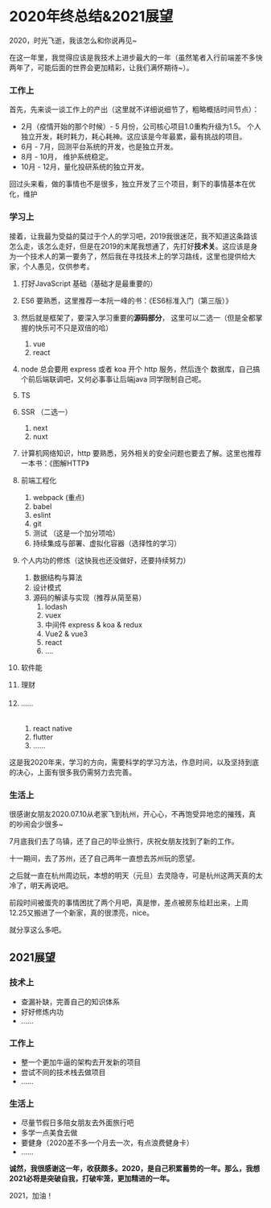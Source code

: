 # 2020年终总结&2021展望



2020，时光飞逝，我该怎么和你说再见~

在这一年里，我觉得应该是我技术上进步最大的一年（虽然笔者入行前端差不多快两年了，可能后面的世界会更加精彩，让我们满怀期待~）。

### 工作上

首先，先来谈一谈工作上的产出（这里就不详细说细节了，粗略概括时间节点）：

+ 2月（疫情开始的那个时候）- 5 月份，公司核心项目1.0重构升级为1.5。     个人独立开发，耗时耗力，耗心耗神。这应该是今年最累，最有挑战的项目。
+ 6月 - 7月，回测平台系统的开发，也是独立开发。
+  8月 - 10月， 维护系统稳定。
+ 10月 - 12月，量化投研系统的独立开发。

回过头来看，做的事情也不是很多，独立开发了三个项目，剩下的事情基本在优化，维护



### 学习上

接着，让我最为受益的莫过于个人的学习吧，2019我很迷茫，我不知道这条路该怎么走，该怎么走好，但是在2019的末尾我想通了，先打好**技术关**。这应该是身为一个技术人的第一要务了，然后我在寻找技术上的学习路线，这里也提供给大家，个人愚见，仅供参考。

1. 打好JavaScript 基础（基础才是最重要的）

2. ES6 要熟悉，这里推荐一本阮一峰的书：《ES6标准入门（第三版）》

3. 然后就是框架了，要深入学习重要的**源码部分**， 这里可以二选一（但是全都掌握的快乐可不只是双倍的哈）

   1. vue 
   2. react

4. node 总会要用 express 或者 koa  开个 http 服务，然后连个 数据库，自己搞个前后端联调吧，又何必事事让后端java 同学限制自己呢。

5. TS

6. SSR （二选一）

   1. next
   2. nuxt

7. 计算机网络知识，http 要熟悉，另外相关的安全问题也要去了解。这里也推荐一本书：《图解HTTP》

8. 前端工程化

   1. webpack (重点)
   2. babel
   3. eslint
   4. git 
   5. 测试 （这是一个加分项哈）
   6. 持续集成与部署、虚拟化容器（选择性的学习）

9. 个人内功的修炼（这快我也还没做好，还要持续努力）

   1. 数据结构与算法
   2. 设计模式
   3. 源码的解读与实现（推荐从简至易）
      1. lodash
      2. vuex 
      3. 中间件 express & koa & redux
      4. Vue2 & vue3
      5. react
      6. ....

10. 软件能

11. 理财

12. ###### ……

    1. react native
    2. flutter
    3. ……

    

这是我2020年来，学习的方向，需要科学的学习方法，作息时间，以及坚持到底的决心，上面有很多我仍需努力去完善。



### 生活上

很感谢女朋友2020.07.10从老家飞到杭州，开心心，不再饱受异地恋的摧残，真的吵闹会少很多~

7月底我们去了乌镇，还了自己的毕业旅行，庆祝女朋友找到了新的工作。

十一期间，去了苏州，还了自己两年一直想去苏州玩的愿望。

之后就一直在杭州周边玩，本想的明天（元旦）去灵隐寺，可是杭州这两天真的太冷了，明天再说吧。

前段时间被蛋壳的事情困扰了两个月吧，真是惨，差点被房东给赶出来，上周12.25又搬进了一个新家，真的很漂亮，nice。

就分享这么多吧。



## 2021展望

### 技术上

+ 查漏补缺，完善自己的知识体系
+ 好好修炼内功
+ ……



### 工作上

+ 整一个更加牛逼的架构去开发新的项目
+ 尝试不同的技术栈去做项目
+ ……



### 生活上

+ 尽量节假日多陪女朋友去外面旅行吧
+ 多学一点美食去做
+ 要健身（2020差不多一个月去一次，有点浪费健身卡）
+ ……



**诚然，我很感谢这一年，收获颇多。2020，是自己积累蓄势的一年。那么，我想2021必将是突破自我，打破牢笼，更加精进的一年。**

2021，加油！

